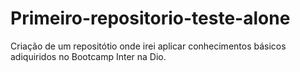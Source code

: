 # Primeiro-repositorio-teste-alone
Criação de um repositótio onde irei aplicar conhecimentos básicos adiquiridos no Bootcamp Inter na Dio.
